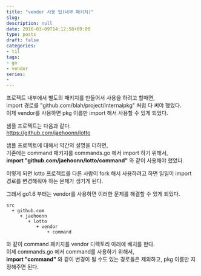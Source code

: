 ```yaml
---
title: "vendor 사용 팁(내부 패키지)"
slug: 
description: null
date: 2016-03-09T14:12:58+09:00
type: posts
draft: false 
categories:
- til
tags:
- go
- vendor
series:
-
---
```


프로젝트 내부에서 별도의 패키지를 만들어서 사용을 하려고 할때면,  
import 경로를 "github.com/blah/project/internalpkg" 처럼 다 써야 했었다.  
이제 vendor를 사용하면 pkg 이름만 import 해서 사용할 수 있게 되었다.

샘플 프로젝트는 다음과 같다.  
https://github.com/jaehoonn/lotto

샘플 프로젝트에 대해서 약간의 설명을 더하면,  
기존에는 command 패키지를 commands.go 에서 import 하기 위해서,  
**import "github.com/jaehoonn/lotto/command"** 와 같이 사용해야 했었다.

이렇게 되면 lotto 프로젝트를 다른 사람이 fork 해서 사용하려고 하면 일일이 import 경로를 변경해줘야 하는 문제가 생기게 된다.

그래서 go1.6 부터는 vendor를 사용하면 이러한 문제를 해결할 수 있게 되었다.

```
src
  + github.com
     + jaehoonn
        + lotto
           + vendor
               + command
```

와 같이 command 패키지를 vendor 디렉토리 아래에 배치를 한다.  
이제 commands.go 에서 command를 사용하기 위해서,  
**import "command"** 와 같이 변경이 될 수도 있는 경로들은 제외하고, pkg 이름만 지정해주면 된다.
